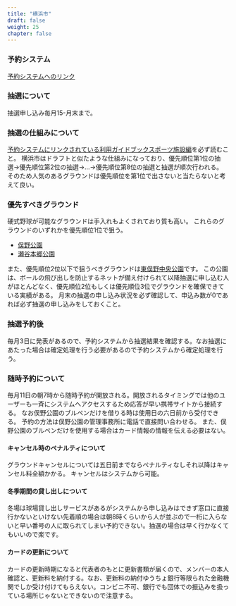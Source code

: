 ```yaml
---
title: "横浜市"
draft: false
weight: 25
chapter: false
---
```


### 予約システム

[予約システムへのリンク](https://www.shisetsu.city.yokohama.lg.jp/user/Home)

### 抽選について

抽選申し込み毎月15-月末まで。

### 抽選の仕組みについて

[予約システムにリンクされている利用ガイドブックスポーツ施設編](https://www.shisetsu.city.yokohama.lg.jp/user/doc/guide_sp/)を必ず読むこと。
横浜市はドラフトと似たような仕組みになっており、優先順位第1位の抽選->優先順位第2位の抽選->...->優先順位第8位の抽選と抽選が順次行われる。
そのため人気のあるグラウンドは優先順位を第1位で出さないと当たらないと考えて良い。

### 優先すべきグラウンド

硬式野球が可能なグラウンドは手入れもよくされており質も高い。
これらのグラウンドのいずれかを優先順位1位で狙う。

- [俣野公園](https://www.hama-midorinokyokai.or.jp/park/matano/)
- [瀬谷本郷公園](https://seya-yokohamaueki.jp/)

また、優先順位2位以下で狙うべきグラウンドは[東俣野中央公園](https://midocomi.com/higasimatanocyuoupark.html)です。
この公園は、ボールの飛び出しを防止するネットが備え付けられて以降抽選に申し込む人がほとんどなく、優先順位2位もしくは優先順位3位でグラウンドを確保できている実績がある。
月末の抽選の申し込み状況を必ず確認して、申込み数が0であれば必ず抽選の申し込みをしておくこと。

### 抽選予約後

毎月3日に発表があるので、予約システムから抽選結果を確認する。なお抽選にあたった場合は確定処理を行う必要があるので予約システムから確定処理を行う。

### 随時予約について

毎月11日の朝7時から随時予約が開放される。開放されるタイミングでは他のユーザーも一斉にシステムへアクセスするため応答が早い携帯サイトから接続する。
なお俣野公園のブルペンだけを借りる時は使用日の六日前から受付できる。
予約の方法は俣野公園の管理事務所に電話で直接問い合わせる。
また、俣野公園のブルペンだけを使用する場合はカード情報の情報を伝える必要はない。

#### キャンセル時のペナルティについて

グラウンドキャンセルについては五日前までならペナルティなしそれ以降はキャンセル料全額かかる。
キャンセルはシステムから可能。

#### 冬季期間の貸し出しについて

冬場は球場貸し出しサービスがあるがシステムから申し込みはできず窓口に直接行かないといけない先着順の場合は朝8時くらいから人が並ぶので一桁に入らないと早い番号の人に取られてしまい予約できない。抽選の場合は早く行かなくてもいいので楽です。

#### カードの更新について

カードの更新時期になると代表者のもとに更新書類が届くので、メンバーの本人確認と、更新料を納付する。なお、更新料の納付ゆうちょ銀行等限られた金融機関でしか受け付けてもらえない。コンビニ不可、銀行でも団体での振込みを扱っている場所じゃないとできないので注意する。
